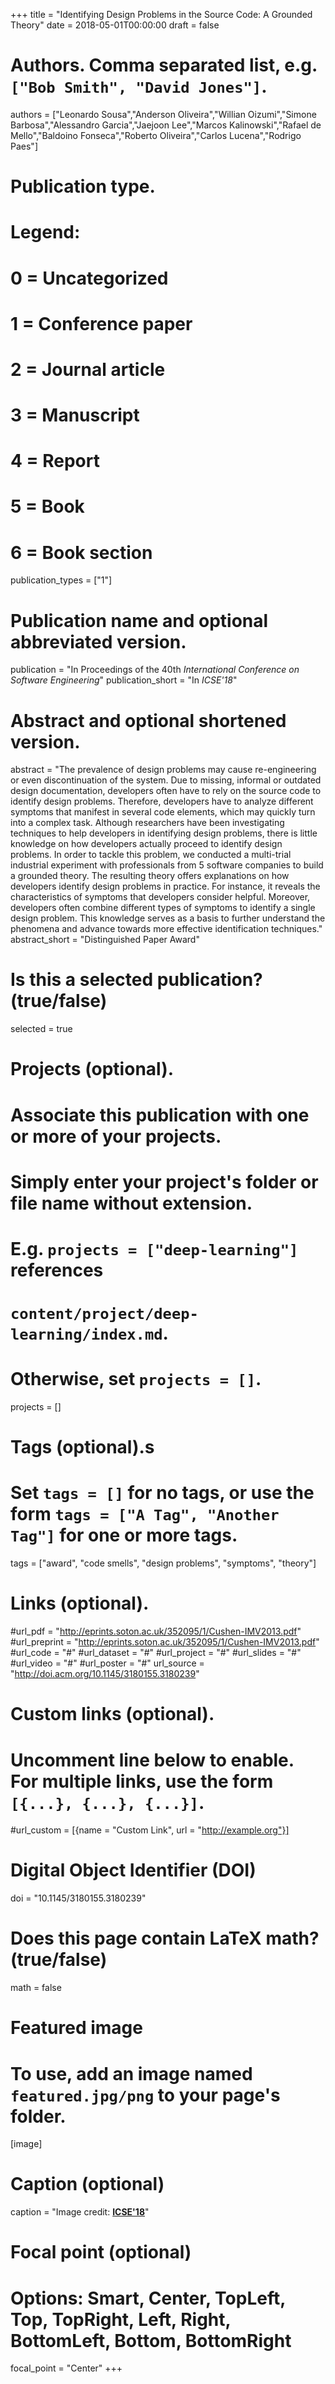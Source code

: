 +++
title = "Identifying Design Problems in the Source Code: A Grounded Theory"
date = 2018-05-01T00:00:00
draft = false

# Authors. Comma separated list, e.g. `["Bob Smith", "David Jones"]`.
authors = ["Leonardo Sousa","Anderson Oliveira","Willian Oizumi","Simone Barbosa","Alessandro Garcia","Jaejoon Lee","Marcos Kalinowski","Rafael de Mello","Baldoino Fonseca","Roberto Oliveira","Carlos Lucena","Rodrigo Paes"]

# Publication type.
# Legend:
# 0 = Uncategorized
# 1 = Conference paper
# 2 = Journal article
# 3 = Manuscript
# 4 = Report
# 5 = Book
# 6 = Book section
publication_types = ["1"]

# Publication name and optional abbreviated version.
publication = "In Proceedings of the 40th *International Conference on Software Engineering*"
publication_short = "In *ICSE'18*"

# Abstract and optional shortened version.
abstract = "The prevalence of design problems may cause re-engineering or even discontinuation of the system. Due to missing, informal or outdated design documentation, developers often have to rely on the source code to identify design problems. Therefore, developers have to analyze different symptoms that manifest in several code elements, which may quickly turn into a complex task. Although researchers have been investigating techniques to help developers in identifying design problems, there is little knowledge on how developers actually proceed to identify design problems. In order to tackle this problem, we conducted a multi-trial industrial experiment with professionals from 5 software companies to build a grounded theory. The resulting theory offers explanations on how developers identify design problems in practice. For instance, it reveals the characteristics of symptoms that developers consider helpful. Moreover, developers often combine different types of symptoms to identify a single design problem. This knowledge serves as a basis to further understand the phenomena and advance towards more effective identification techniques."
abstract_short = "Distinguished Paper Award"


# Is this a selected publication? (true/false)
selected = true

# Projects (optional).
#   Associate this publication with one or more of your projects.
#   Simply enter your project's folder or file name without extension.
#   E.g. `projects = ["deep-learning"]` references 
#   `content/project/deep-learning/index.md`.
#   Otherwise, set `projects = []`.
projects = []

# Tags (optional).s
#   Set `tags = []` for no tags, or use the form `tags = ["A Tag", "Another Tag"]` for one or more tags.
tags = ["award", "code smells", "design problems", "symptoms", "theory"]

# Links (optional).
#url_pdf = "http://eprints.soton.ac.uk/352095/1/Cushen-IMV2013.pdf"
#url_preprint = "http://eprints.soton.ac.uk/352095/1/Cushen-IMV2013.pdf"
#url_code = "#"
#url_dataset = "#"
#url_project = "#"
#url_slides = "#"
#url_video = "#"
#url_poster = "#"
url_source = "http://doi.acm.org/10.1145/3180155.3180239"

# Custom links (optional).
#   Uncomment line below to enable. For multiple links, use the form `[{...}, {...}, {...}]`.
#url_custom = [{name = "Custom Link", url = "http://example.org"}]

# Digital Object Identifier (DOI)
doi = "10.1145/3180155.3180239"

# Does this page contain LaTeX math? (true/false)
math = false

# Featured image
# To use, add an image named `featured.jpg/png` to your page's folder. 
[image]
  # Caption (optional)
  caption = "Image credit: [**ICSE'18**](https://www.icse2018.org/home)"

  # Focal point (optional)
  # Options: Smart, Center, TopLeft, Top, TopRight, Left, Right, BottomLeft, Bottom, BottomRight
  focal_point = "Center"
+++
